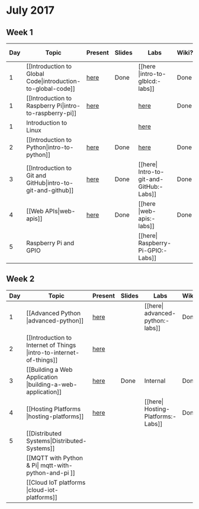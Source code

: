 # July 2017

## Week 1
| Day | Topic | Present | Slides | Labs | Wiki? | 2018 update? | 
|-----|-------|---------|--------|------|-------|--------------|
|  1  | [[Introduction to Global Code\|introduction-to-global-code]] | [here](https://gitpitch.com/glblcd/material?p=intro-to-global-code) | Done | [[here \|intro-to-glblcd:-labs]] | Done |
|  1  | [[Introduction to Raspberry Pi\|intro-to-raspberry-pi]] | [here](https://gitpitch.com/glblcd/material?p=intro-to-raspberry-pi) | | [here]( https://github.com/glblcd/material/blob/master/intro-to-raspberry-pi/Introduction-to-Raspberry-Pi.ipynb) | Done |
|  1  | Introduction to Linux | | | [here](https://github.com/glblcd/material/blob/master/intro-to-linux/Introduction-to-Linux.ipynb)
|  2  | [[Introduction to Python\|intro-to-python]] | [here](https://gitpitch.com/glblcd/material?p=intro-to-python) | Done | [here](https://github.com/glblcd/material/blob/master/intro-to-python/Introduction-to-Python.ipynb) | Done |
|  3  | [[Introduction to Git and GitHub\|intro-to-git-and-github]] | [here](https://gitpitch.com/glblcd/material?p=intro-to-git-and-github) | Done | [[here\| Intro-to-git-and-GitHub:-Labs]] | Done |
|  4  | [[Web APIs\|web-apis]] | [here](https://gitpitch.com/glblcd/material?p=web-apis) | Done | [[here \|web-apis:-labs]] | Done |
|  5  | Raspberry Pi and GPIO | | | [[here\| Raspberry-Pi-GPIO:-Labs]] | |

## Week 2
| Day | Topic | Present | Slides | Labs | Wiki? |
|-----|-------|---------|---------|-------|-------|
|  1  | [[Advanced Python \|advanced-python]] | [here](https://gitpitch.com/glblcd/material?p=advanced-python) | | [[here\| advanced-python:-labs]] | Done |
|  2  | [[Introduction to Internet of Things \|intro-to-internet-of-things]] | [here](https://gitpitch.com/glblcd/material?p=intro-to-internet-of-things) |
|  3  | [[Building a Web Application \|building-a-web-application]] | [here](https://gitpitch.com/glblcd/material?p=building-a-web-application) | Done | Internal | Done |
|  4  | [[Hosting Platforms \|hosting-platforms]] | [here](https://gitpitch.com/glblcd/material?p=hosting-platforms) | | [[here\| Hosting-Platforms:-Labs]] | Done |
|  5  | [[Distributed Systems\|Distributed-Systems]] |
|| [[MQTT with Python & Pi\| mqtt-with-python-and-pi ]] | | | |
|| [[Cloud IoT platforms \|cloud-iot-platforms]] ||||